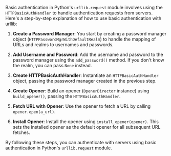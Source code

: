 Basic authentication in Python's `urllib.request` module involves using the `HTTPBasicAuthHandler` to handle authentication requests from servers. Here's a step-by-step explanation of how to use basic authentication with urllib:

1. **Create a Password Manager**: You start by creating a password manager object (`HTTPPasswordMgrWithDefaultRealm`) to handle the mapping of URLs and realms to usernames and passwords.

2. **Add Username and Password**: Add the username and password to the password manager using the `add_password()` method. If you don't know the realm, you can pass `None` instead.

3. **Create HTTPBasicAuthHandler**: Instantiate an `HTTPBasicAuthHandler` object, passing the password manager created in the previous step.

4. **Create Opener**: Build an opener (`OpenerDirector` instance) using `build_opener()`, passing the `HTTPBasicAuthHandler`.

5. **Fetch URL with Opener**: Use the opener to fetch a URL by calling `opener.open(a_url)`.

6. **Install Opener**: Install the opener using `install_opener(opener)`. This sets the installed opener as the default opener for all subsequent URL fetches.

By following these steps, you can authenticate with servers using basic authentication in Python's `urllib.request` module.